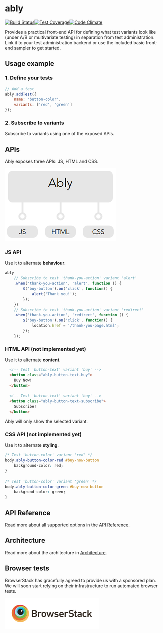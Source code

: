 # ably

[![Build Status](http://img.shields.io/travis/vgno/ably/master.svg?style=flat-square)](https://travis-ci.org/vgno/ably)[![Test Coverage](http://img.shields.io/codeclimate/coverage/github/vgno/ably.svg?style=flat-square)](https://codeclimate.com/github/vgno/ably)[![Code Climate](http://img.shields.io/codeclimate/github/vgno/ably.svg?style=flat-square)](https://codeclimate.com/github/vgno/ably)

Provides a practical front-end API for defining what test variants look like (under A/B or multivariate testing) in separation from test administration. Link it to your test administration backend or use the included basic front-end sampler to get started.

## Usage example

### 1. Define your tests

```js
// Add a test
ably.addTest({
    name: 'button-color',
    variants: ['red', 'green']
});
```

### 2. Subscribe to variants

Subscribe to variants using one of the exposed APIs.

## APIs

Ably exposes three APIs: JS, HTML and CSS.

![Ably interface](docs/ably-interface.png)

### JS API

Use it to alternate **behaviour**.

```js
ably
    // Subscribe to test 'thank-you-action' variant 'alert'
    .when('thank-you-action', 'alert', function () {
        $('buy-button').on('click', function() {
            alert('Thank you!');
        });
    })
    // Subscribe to test 'thank-you-action' variant 'redirect'
    .when('thank-you-action', 'redirect', function () {
        $('buy-button').on('click', function() {
            location.href = '/thank-you-page.html';
        });
    });
```

### HTML API (not implemented yet)

Use it to alternate **content**.

```html
  <!-- Test 'button-text' variant 'buy' -->
  <button class="ably-button-text-buy">
    Buy Now!
  </button>

  <!-- Test 'button-text' variant 'buy' -->
  <button class="ably-button-text-subscribe">
    Subscribe!
  </button>
```

Ably will only show the selected variant.

### CSS API (not implemented yet)

Use it to alternate **styling**.

```css
/* Test 'button-color' variant 'red' */
body.ably-button-color-red #buy-now-button
    background-color: red;
}

/* Test 'button-color' variant 'green' */
body.ably-button-color-green #buy-now-button
    backgrond-color: green;
}
```

## API Reference

Read more about all supported options in the [API Reference](docs/api.md).

## Architecture

Read more about the architecture in [Architecture](docs/architecture.md).

## Browser tests

BrowserStack has gracefully agreed to provide us with a sponsored plan. We will soon start relying on their infrastructure to run automated browser tests.

![BrowserStack logo](docs/browserstack-logo.png)